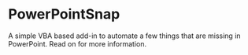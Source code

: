 # PowerPointSnap
A simple VBA based add-in to automate a few things that are missing in PowerPoint. Read on for more information.
